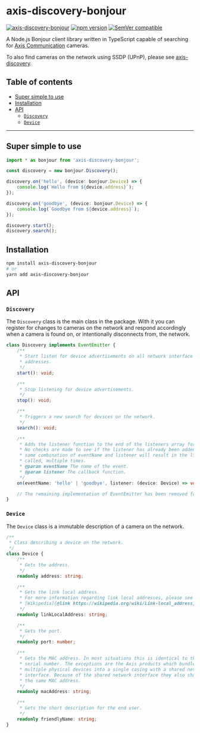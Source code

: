 <!-- omit in toc -->
# axis-discovery-bonjour

[![axis-discovery-bonjour](https://github.com/FantasticFiasco/axis-js/actions/workflows/axis-discovery-bonjour.yml/badge.svg)](https://github.com/FantasticFiasco/axis-js/actions/workflows/axis-discovery-bonjour.yml)
[![npm version](https://img.shields.io/npm/v/axis-discovery-bonjour.svg)](https://www.npmjs.com/package/axis-discovery-bonjour)
[![SemVer compatible](https://img.shields.io/badge/%E2%9C%85-SemVer%20compatible-blue)](https://semver.org/)

A Node.js Bonjour client library written in TypeScript capable of searching for [Axis Communication](http://www.axis.com) cameras.

To also find cameras on the network using SSDP (UPnP), please see [axis-discovery](https://github.com/FantasticFiasco/axis-js/tree/main/packages/axis-discovery).

<!-- omit in toc -->
## Table of contents

- [Super simple to use](#super-simple-to-use)
- [Installation](#installation)
- [API](#api)
  - [`Discovery`](#discovery)
  - [`Device`](#device)

---

## Super simple to use

```typescript
import * as bonjour from 'axis-discovery-bonjour';

const discovery = new bonjour.Discovery();

discovery.on('hello', (device: bonjour.Device) => {
    console.log(`Hello from ${device.address}`);
});

discovery.on('goodbye', (device: bonjour.Device) => {
    console.log(`Goodbye from ${device.address}`);
});

discovery.start();
discovery.search();
```

## Installation

```sh
npm install axis-discovery-bonjour
# or
yarn add axis-discovery-bonjour
```

## API

### `Discovery`

The `Discovery` class is the main class in the package. With it you can register for changes to cameras on the network and respond accordingly when a camera is found on, or intentionally disconnects from, the network.

```typescript
class Discovery implements EventEmitter {
    /**
     * Start listen for device advertisements on all network interface
     * addresses.
     */
    start(): void;

    /**
     * Stop listening for device advertisements.
     */
    stop(): void;

    /**
     * Triggers a new search for devices on the network.
     */
    search(): void;

    /**
     * Adds the listener function to the end of the listeners array for the event named eventName.
     * No checks are made to see if the listener has already been added. Multiple calls passing the
     * same combination of eventName and listener will result in the listener being added, and
     * called, multiple times.
     * @param eventName The name of the event.
     * @param listener The callback function.
     */
    on(eventName: 'hello' | 'goodbye', listener: (device: Device) => void): this;

    // The remaining implementation of EventEmitter has been removed for brevity
}
```

### `Device`

The `Device` class is a immutable description of a camera on the network.

```typescript
/**
 * Class describing a device on the network.
 */
class Device {
    /**
     * Gets the address.
     */
    readonly address: string;

    /**
     * Gets the link local address.
     * For more information regarding link local addresses, please see
     * [Wikipedia]{@link https://wikipedia.org/wiki/Link-local_address}.
     */
    readonly linkLocalAddress: string;

    /**
     * Gets the port.
     */
    readonly port: number;

    /**
     * Gets the MAC address. In most situations this is identical to the
     * serial number. The exceptions are the Axis products which bundle
     * multiple physical devices into a single casing with a shared network
     * interface. Because of the shared network interface they also share
     * the same MAC address.
     */
    readonly macAddress: string;

    /**
     * Gets the short description for the end user.
     */
    readonly friendlyName: string;
}

```
